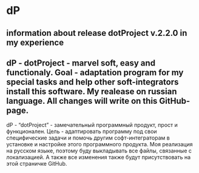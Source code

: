 # dP
information about release dotProject v.2.2.0 in my experience
-------------------------------------------------------------
dP - dotProject - marvel soft, easy and functionaly.
Goal - adaptation program for my special tasks and help other soft-integrators install this software.
My realease on russian language. All changes will write on this GitHub-page.
----------------------------------------------------------------------------
dP - “dotProject” - замечательный программный продукт, прост и функционален.
Цель - адаптировать программу под свои специфические задачи и помочь другим софт-интеграторам в установке
и настройке этого программного продукта. Моя реализация на русском языке, поэтому буду выкладывать все файлы,
связанные с локализацией. А также все изменения также будут присутствовать на этой страничке GitHub.
